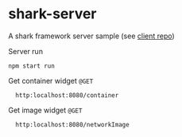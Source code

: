 # shark-server
A shark framework server sample (see [client repo](https://github.com/lau1944/shark))

Server run

```
npm start run
```

Get container widget `@GET`
``` 
  http:localhost:8080/container
```

Get image widget `@GET`
```
  http:localhost:8080/networkImage
```
